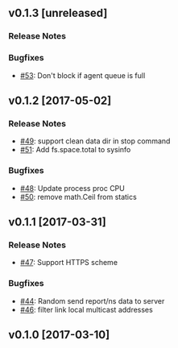 ## v0.1.3 [unreleased]

### Release Notes

### Bugfixes

- [#53](https://github.com/lodastack/agent/pull/53): Don't block if agent queue is full

## v0.1.2 [2017-05-02]

### Release Notes

- [#49](https://github.com/lodastack/agent/pull/49): support clean data dir in stop command
- [#51](https://github.com/lodastack/agent/pull/51): Add fs.space.total to sysinfo

### Bugfixes

- [#48](https://github.com/lodastack/agent/pull/48): Update process proc CPU
- [#50](https://github.com/lodastack/agent/pull/50): remove math.Ceil from statics

## v0.1.1 [2017-03-31]

### Release Notes

- [#47](https://github.com/lodastack/agent/pull/47): Support HTTPS scheme

### Bugfixes

- [#44](https://github.com/lodastack/agent/pull/44): Random send report/ns data to server
- [#46](https://github.com/lodastack/agent/pull/46): filter link local multicast addresses

## v0.1.0 [2017-03-10]